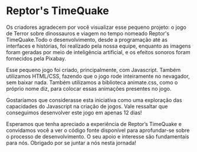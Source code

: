 # Reptor's TimeQuake
Os criadores agradecem por você visualizar esse pequeno projeto: o jogo de Terror sobre dinossauros e viagem no tempo nomeado Reptor's TimeQuake.Todo o desenvolvimento, desde a programação até as interfaces e histórias, foi realizado pela nossa equipe, enquanto as imagens foram geradas por meio de inteligência artificial, e os efeitos sonoros foram fornecidos pela Pixabay. 

Esse pequeno jogo foi criado, principalmente, com Javascript. Também utilizamos HTML/CSS, fazendo que o jogo rode inteiramente no nevagador, sem baixar nada. Também utilizamos a biblioteca animate.css, como o próprio nome diz, para colocar essas animações presentes no jogo.

Gostaríamos que considerasse esta iniciativa como uma exploração das capacidades do Javascript na criação de jogos. Vale ressaltar que conseguimos desenvolver este jogo em apenas 12 dias! 

Esperamos que tenha apreciado a experiência de Reptor’s TimeQuake e convidamos você a ver o código fonte disponível para aprofundar-se sobre o processo de desenvolvimento. O seu apoio e interesse são fundamentais para nós. Obrigado por se juntar a nós nesta jornada!

